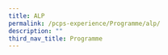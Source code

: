 ```yaml
---
title: ALP
permalink: /pcps-experience/Programme/alp/
description: ""
third_nav_title: Programme
---
```

